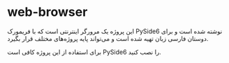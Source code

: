 # web-browser
<p>
این پروژه یک مرورگر اینترنتی است که با فریمورک PySide6 نوشته شده است و برای دوستان فارسی زبان تهیه شده است و می‌تواند پایه پروژه‌های مختلف قرار بگیرد.
</p>

<p>
برای استفاده از این پروژه کافی است PySide6 را نصب کنید.
</p>
